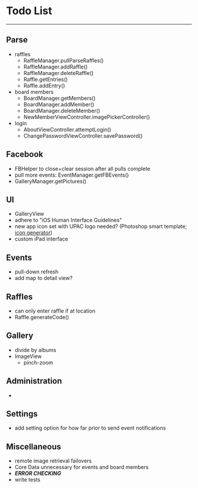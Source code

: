 # Todo List

---

## Parse
* raffles
    * RaffleManager.pullParseRaffles()
    * RaffleManager.addRaffle()
    * RaffleManager.deleteRaffle()
    * Raffle.getEntries()
    * Raffle.addEntry()
* board members
    * BoardManager.getMembers()
    * BoardManager.addMember()
    * BoardManager.deleteMember()
    * NewMemberViewController.imagePickerController()
* login
    * AboutViewController.attemptLogin()
    * ChangePasswordViewController.savePassword()


## Facebook
* FBHelper to close+clear session after all pulls complete
* pull more events: EventManager.getFBEvents()
* GalleryManager.getPictures()


## UI
* GalleryView
* adhere to "iOS Human Interface Guidelines"
* new app icon set with UPAC logo needed? (Photoshop smart template; [icon generator](http://makeappicon.com))
* custom iPad interface


## Events
* pull-down refresh
* add map to detail view?


## Raffles
* can only enter raffle if at location
* Raffle.generateCode()


## Gallery
* divide by albums
* ImageView
    * pinch-zoom


## Administration
* 


## Settings
* add setting option for how far prior to send event notifications


## Miscellaneous
* remote image retrieval failovers
* Core Data unnecessary for events and board members
* ___ERROR CHECKING___
* write tests

